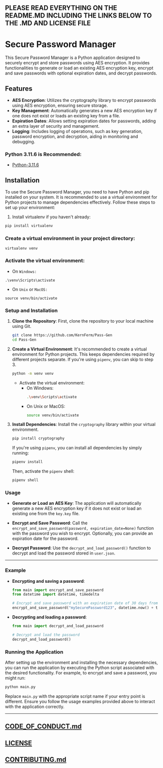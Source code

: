 ## PLEASE READ EVERYTHING ON THE README.MD INCLUDING THE LINKS BELOW TO THE .MD AND LICENSE FILE

# Secure Password Manager

This Secure Password Manager is a Python application designed to securely encrypt and store passwords using AES encryption. It provides functionalities to generate or load an existing AES encryption key, encrypt and save passwords with optional expiration dates, and decrypt passwords.

## Features

- **AES Encryption**: Utilizes the cryptography library to encrypt passwords using AES encryption, ensuring secure storage.
- **Key Management**: Automatically generates a new AES encryption key if one does not exist or loads an existing key from a file.
- **Expiration Dates**: Allows setting expiration dates for passwords, adding an extra layer of security and management.
- **Logging**: Includes logging of operations, such as key generation, password encryption, and decryption, aiding in monitoring and debugging.

### Python 3.11.6 is Recommended:
- [Python-3.11.6](https://github.com/KernFerm/Py3.11.6installer/archive/refs/heads/main.zip)

## Installation

To use the Secure Password Manager, you need to have Python and pip installed on your system. It is recommended to use a virtual environment for Python projects to manage dependencies effectively. Follow these steps to set up your environment:

1. Install virtualenv if you haven't already:

```bash
pip install virtualenv
```
### Create a virtual environment in your project directory:
```
virtualenv venv
```
### Activate the virtual environment:

- On `Windows:`

```
.\venv\Scripts\activate
```

- On `Unix` or `MacOS:`

```
source venv/bin/activate
```

### Setup and Installation

1. **Clone the Repository**: First, clone the repository to your local machine using Git.

    ```bash
    git clone https://github.com/KernFerm/Pass-Gen
    cd Pass-Gen
    ```

2. **Create a Virtual Environment**: It's recommended to create a virtual environment for Python projects. This keeps dependencies required by different projects separate. If you're using `pipenv`, you can skip to step 3.

    ```bash
    python -m venv venv
    ```

    - Activate the virtual environment:
        - On Windows:
            ```bash
            .\venv\Scripts\activate
            ```
        - On Unix or MacOS:
            ```bash
            source venv/bin/activate
            ```

3. **Install Dependencies**: Install the `cryptography` library within your virtual environment.

    ```bash
    pip install cryptography
    ```

    If you're using `pipenv`, you can install all dependencies by simply running:

    ```bash
    pipenv install
    ```

    Then, activate the `pipenv` shell:

    ```bash
    pipenv shell
    ```

### Usage

- **Generate or Load an AES Key**: The application will automatically generate a new AES encryption key if it does not exist or load an existing one from the `key.key` file.

- **Encrypt and Save Password**: Call the `encrypt_and_save_password(password, expiration_date=None)` function with the password you wish to encrypt. Optionally, you can provide an expiration date for the password.

- **Decrypt Password**: Use the `decrypt_and_load_password()` function to decrypt and load the password stored in `user.json`.

---

### Example

- **Encrypting and saving a password**:

    ```python
    from main import encrypt_and_save_password
    from datetime import datetime, timedelta

    # Encrypt and save password with an expiration date of 30 days from now
    encrypt_and_save_password("mySecurePassword123", datetime.now() + timedelta(days=30))
    ```

- **Decrypting and loading a password**:

    ```python
    from main import decrypt_and_load_password

    # Decrypt and load the password
    decrypt_and_load_password()
    ```

### Running the Application

After setting up the environment and installing the necessary dependencies, you can run the application by executing the Python script associated with the desired functionality. For example, to encrypt and save a password, you might run:

```bash
python main.py
```

Replace `main.py` with the appropriate script name if your entry point is different. Ensure you follow the usage examples provided above to interact with the application correctly.

----

## [CODE_OF_CONDUCT.md](https://github.com/KernFerm/Pass-Gen/blob/main/CODE_OF_CONDUCT.md)

## [LICENSE](https://github.com/KernFerm/Pass-Gen/blob/main/LICENSE)

## [CONTRIBUTING.md](https://github.com/KernFerm/Pass-Gen/blob/main/CONTRIBUTING.md)
